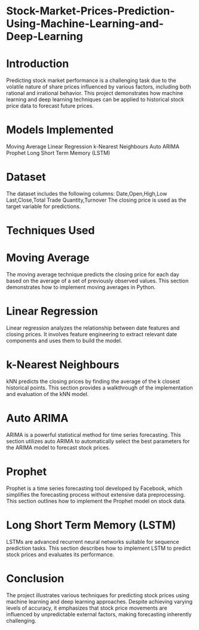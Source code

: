 # Stock-Market-Prices-Prediction-Using-Machine-Learning-and-Deep-Learning

# Introduction
Predicting stock market performance is a challenging task due to the volatile nature of share prices influenced by various factors, including both rational and irrational behavior. This project demonstrates how machine learning and deep learning techniques can be applied to historical stock price data to forecast future prices.

# Models Implemented
Moving Average
Linear Regression
k-Nearest Neighbours
Auto ARIMA
Prophet
Long Short Term Memory (LSTM)

# Dataset
The dataset includes the following columns:
Date,Open,High,Low
Last,Close,Total Trade Quantity,Turnover
The closing price is used as the target variable for predictions. 

# Techniques Used
# Moving Average
The moving average technique predicts the closing price for each day based on the average of a set of previously observed values. This section demonstrates how to implement moving averages in Python.

# Linear Regression
Linear regression analyzes the relationship between date features and closing prices. It involves feature engineering to extract relevant date components and uses them to build the model.

# k-Nearest Neighbours
kNN predicts the closing prices by finding the average of the k closest historical points. This section provides a walkthrough of the implementation and evaluation of the kNN model.

# Auto ARIMA
ARIMA is a powerful statistical method for time series forecasting. This section utilizes auto ARIMA to automatically select the best parameters for the ARIMA model to forecast stock prices.

# Prophet
Prophet is a time series forecasting tool developed by Facebook, which simplifies the forecasting process without extensive data preprocessing. This section outlines how to implement the Prophet model on stock data.

# Long Short Term Memory (LSTM)
LSTMs are advanced recurrent neural networks suitable for sequence prediction tasks. This section describes how to implement LSTM to predict stock prices and evaluates its performance.

# Conclusion
The project illustrates various techniques for predicting stock prices using machine learning and deep learning approaches. Despite achieving varying levels of accuracy, it emphasizes that stock price movements are influenced by unpredictable external factors, making forecasting inherently challenging.
